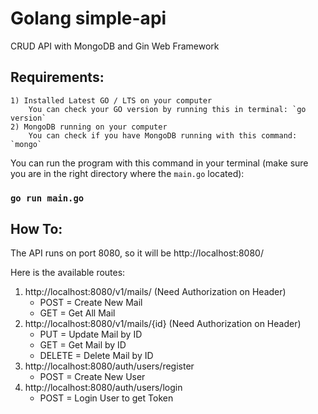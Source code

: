 # Golang simple-api
CRUD API with MongoDB and Gin Web Framework
## Requirements:
    1) Installed Latest GO / LTS on your computer
        You can check your GO version by running this in terminal: `go version`
    2) MongoDB running on your computer
        You can check if you have MongoDB running with this command: `mongo`

You can run the program with this command in your terminal (make sure you are in the right directory where the `main.go` located):
### `go run main.go`

## How To:
The API runs on port 8080, so it will be http://localhost:8080/

Here is the available routes:
1) http://localhost:8080/v1/mails/ (Need Authorization on Header)
    - POST = Create New Mail
    - GET = Get All Mail
2) http://localhost:8080/v1/mails/{id} (Need Authorization on Header)
    - PUT = Update Mail by ID
    - GET = Get Mail by ID
    - DELETE = Delete Mail by ID
3) http://localhost:8080/auth/users/register
    - POST = Create New User
4) http://localhost:8080/auth/users/login
    - POST = Login User to get Token
